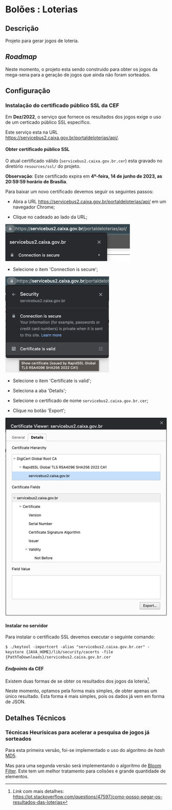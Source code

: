 # Bolões : Loterias

## Descrição
Projeto para gerar jogos de loteria.


## _Roadmap_
Neste momento, o projeto esta sendo construido para obter os jogos da mega-sena para a geração de jogos que ainda não foram sorteados.

## Configuração

### Instalação do certificado público SSL da CEF
Em **Dez/2022**, o serviço que fornece os resultados dos jogos exige o uso de um certicado público SSL especifico.

Este serviço esta na URL <https://servicebus2.caixa.gov.br/portaldeloterias/api/>.

#### Obter certificado público SSL
O atual certificado válido (`servicebus2.caixa.gov.br.cer`) esta gravado no diretório `resources/ssl/` do projeto.

**Observação**: Este certificado expira em **4º-feira, 14 de junho de 2023, as 20:59:59 horário de Brasília**.

Para baixar um novo certificado devemos seguir os seguintes passos:

- Abra a URL <https://servicebus2.caixa.gov.br/portaldeloterias/api/> em um navegador Chrome;

- Clique no cadeado ao lado da URL;

![Site Information pop-up](docs/images/ssl/01-site-information-pop-up.png)

- Selecione o item 'Connection is secure';

![Certificate is Valid pop-up](docs/images/ssl/02-certificate-is-valid-pop-up.png)

- Selecione o item 'Certificate is valid';

- Seleciona a aba 'Details';

- Selecione o certificado de nome `servicebus2.caixa.gov.br.cer`;

- Clique no botão 'Export';

![Details pop-up](docs/images/ssl/03-details-pop-up.png)


#### Instalar no servidor
Para instalar o certificado SSL devemos executar o seguinte comando:

```console
$ ./keytool -importcert -alias "servicebus2.caixa.gov.br.cer" -keystore {JAVA_HOME}/lib/security/cacerts -file {PathToDownloads}/servicebus2.caixa.gov.br.cer
```

#### _Endpoints_ da CEF
Existem duas formas de se obter os resultados dos jogos da loteria[^1].

Neste momento, optamos pela forma mais simples, de obter apenas um único resultado.
Esta forma é mais simples, pois os dados já vem em forma de JSON.

[^1]: _Link_ com mais detalhes: <https://pt.stackoverflow.com/questions/47597/como-posso-pegar-os-resultados-das-loterias>

## Detalhes Técnicos

### Técnicas Heurísicas para acelerar a pesquisa de jogos já sorteados
Para esta primeira versão, foi-se implementado o uso do algoritmo de _hash_ [MD5](https://pt.wikipedia.org/wiki/MD5).

Mas para uma segunda versão será implementando o algoritmo de [Bloom Filter](https://en.wikipedia.org/wiki/Bloom_filter).
Este tem um melhor tratamento para colisões e grande quantidade de elementos.

